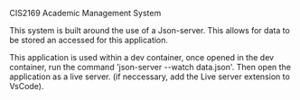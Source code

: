 CIS2169 Academic Management System

This system is built around the use of a Json-server. This allows for data to be stored an accessed for this application. 

This application is used within a dev container, once opened in the dev container, run the command 'json-server --watch data.json'.
Then open the application as a live server. (if neccessary, add the Live server extension to VsCode).
